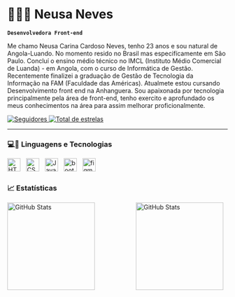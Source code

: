 # 👩🏽‍💻 Neusa Neves

**`Desenvolvedora Front-end`**

Me chamo Neusa Carina Cardoso Neves, tenho 23 anos e sou natural de Angola-Luando. No momento resido no Brasil mas especifícamente em São Paulo.
Concluí o ensino médio técnico no IMCL (Instituto Médio Comercial de Luanda) - em Angola, com o curso de Informática de Gestão. Recentemente finalizei a graduação de Gestão de Tecnologia da Informação na FAM (Faculdade das Américas). Atualmete estou cursando Desenvolvimento front end na Anhanguera. Sou apaixonada por tecnologia principalmente pela área de front-end, tenho exercito e aprofundado os meus conhecimentos na área para assim melhorar proficionalmente.


<p align="left">
        <a href="https://github.com/carinanv?tab=followers">
            <img 
                alt="Seguidores" 
                title="Me siga no Github" 
                src="https://custom-icon-badges.demolab.com/github/followers/carinanv?color=236ad3&labelColor=1155ba&style=for-the-badge&logo=github&label=seguidores&logoColor=white"
            />
        </a>
        <a href="https://github.com/carinanv?tab=repositories&sort=stargazers">
            <img 
                alt="Total de estrelas" 
                title="Total de estrelas GitHub" 
                src="https://custom-icon-badges.demolab.com/github/stars/carinanv?color=55960c&style=for-the-badge&labelColor=488207&logo=star&lsbel=estrelas"
         />
        </a>
</p>

---

### 💻🤖 Linguagens e Tecnologias

<img 
    align="left"
    alt="HTML"
    title="HTML"
    width="30px"
    style="padding-right: 10px;"
    src="https://cdn.jsdelivr.net/gh/devicons/devicon@latest/icons/html5/html5-original.svg" 
    />

    
<img 
    align="left"
    alt="CSS"
    title="CSS"
    width="30px"
    style="padding-right: 10px;"
    src="https://cdn.jsdelivr.net/gh/devicons/devicon@latest/icons/css3/css3-original.svg" 
/>


<img 
    align="left"
    alt="JavaScrip"
    title="JavaScrip"
    width="30px"
    style="padding-right: 10px;"
    src="https://cdn.jsdelivr.net/gh/devicons/devicon@latest/icons/javascript/javascript-original.svg" 
/>


<img 
    align="left"
    alt="bootstrap"
    title="bootstrap"
    width="30px"
    style="padding-right: 10px;"
    src="https://cdn.jsdelivr.net/gh/devicons/devicon@latest/icons/bootstrap/bootstrap-original.svg"  
/>


<img 
    align="left"
    alt="figma"
    title="figma"
    width="30px"
    style="padding-right: 10px;"
    src="https://cdn.jsdelivr.net/gh/devicons/devicon@latest/icons/figma/figma-original.svg" 
/>

<br/>
<br/>

### 📈 Estatísticas

<img
    align="left"
    alt="GitHub Stats"
    height="200"
    style="padding-right: 10px;"
    src="https://github-readme-stats.vercel.app/api?username=carinanv&show_icons=true&theme=gruvbox&include_all_commits=true&locale=pt-br"
/>

<img
    align="right"
    alt="GitHub Stats"
    height="200"
    style="padding-right: 10px;"
    src="https://github-readme-stats.vercel.app/api/top-langs/?username=carinanv&theme=gruvbox&layout=compact&custom_title=Tecnologias&langs_count=5"
/>
       

